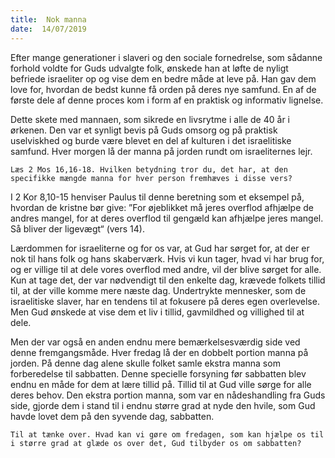 ```yaml
---
title:  Nok manna
date:  14/07/2019
---
```


Efter mange generationer i slaveri og den sociale fornedrelse, som sådanne forhold voldte for Guds udvalgte folk, ønskede han at løfte de nyligt befriede israeliter op og vise dem en bedre måde at leve på. Han gav dem love for, hvordan de bedst kunne få orden på deres nye samfund. En af de første dele af denne proces kom i form af en praktisk og informativ lignelse.

Dette skete med mannaen, som sikrede en livsrytme i alle de 40 år i ørkenen. Den var et synligt bevis på Guds omsorg og på praktisk uselviskhed og burde være blevet en del af kulturen i det israelitiske samfund. Hver morgen lå der manna på jorden rundt om israeliternes lejr.

`Læs 2 Mos 16,16-18. Hvilken betydning tror du, det har, at den specifikke mængde manna for hver person fremhæves i disse vers?`

I 2 Kor 8,10-15 henviser Paulus til denne beretning som et eksempel på, hvordan de kristne bør give: ”For øjeblikket må jeres overflod afhjælpe de andres mangel, for at deres overflod til gengæld kan afhjælpe jeres mangel. Så bliver der ligevægt“ (vers 14).

Lærdommen for israeliterne og for os var, at Gud har sørget for, at der er nok til hans folk og hans skaberværk. Hvis vi kun tager, hvad vi har brug for, og er villige til at dele vores overflod med andre, vil der blive sørget for alle. Kun at tage det, der var nødvendigt til den enkelte dag, krævede folkets tillid til, at der ville komme mere næste dag. Undertrykte mennesker, som de israelitiske slaver, har en tendens til at fokusere på deres egen overlevelse. Men Gud ønskede at vise dem et liv i tillid, gavmildhed og villighed til at dele.

Men der var også en anden endnu mere bemærkelsesværdig side ved denne fremgangsmåde. Hver fredag lå der en dobbelt portion manna på jorden. På denne dag alene skulle folket samle ekstra manna som forberedelse til sabbatten. Denne specielle forsyning før sabbatten blev endnu en måde for dem at lære tillid på. Tillid til at Gud ville sørge for alle deres behov. Den ekstra portion manna, som var en nådeshandling fra Guds side, gjorde dem i stand til i endnu større grad at nyde den hvile, som Gud havde lovet dem på den syvende dag, sabbatten.

`Til at tænke over. Hvad kan vi gøre om fredagen, som kan hjælpe os til i større grad at glæde os over det, Gud tilbyder os om sabbatten?`
